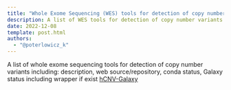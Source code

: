 ```yaml
---
title: "Whole Exome Sequencing (WES) tools for detection of copy number variants and their status in Galaxy"
description: A list of WES tools for detection of copy number variants and their status in Galaxy
date: 2022-12-08
template: post.html
authors:
  - "@poterlowicz_k"
---
```


 A list of whole exome sequencing tools for detection of copy number variants including: description, web source/repository, conda status, Galaxy status including wrapper if exist [hCNV-Galaxy](https://github.com/users/khaled196/projects/1/views/11)
 
